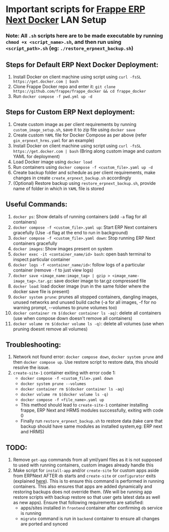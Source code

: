 # Important scripts for [Frappe ERP Next Docker](https://github.com/frappe/frappe_docker) LAN Setup 

### Note: All `.sh` scripts here are to be made executable by running `chmod +x <script_name>.sh`, and then run using `<script_path>.sh` (eg: `./restore_erpnext_backup.sh`)

## Steps for Default ERP Next Docker Deployment:
1. Install Docker on client machine using script using `curl -fsSL https://get.docker.com | bash`
2. Clone Frappe Docker repo and enter it: `git clone https://github.com/frappe/frappe_docker && cd frappe_docker`
3. Run `docker compose -f pwd.yml up -d`

## Steps for Custom ERP Next deployment:
1. Create custom image as per client requirements by running `custom_image_setup.sh`, save it to zip file using `docker save`
2. Create custom `YAML` file for Docker Compose as per above (refer `gin_erpnext_hrms.yaml` for an example)
3. Install Docker on client machine using script using `curl -fsSL https://get.docker.com | bash` (Bring along custom image and custom YAML for deployment)
4. Load Docker image using `docker load`
5. Run containers using `docker compose -f <custom_file>.yaml up -d` 
6. Create backup folder and schedule as per client requirements, make changes in create `create_erpnext_backup.sh` accordingly
7. (Optional) Restore backup using `restore_erpnext_backup.sh`, provide name of folder in which in `YAML` file is stored 

## Useful Commands:
1. `docker ps`: Show details of running containers (add `-a` flag for all containers)
2. `docker compose -f <custom_file>.yaml up`: Start ERP Next containers gracefully (Use `-d` flag at the end to run in background)
3. `docker compose -f <custom_file>.yaml down`: Stop running ERP Next containers gracefully
4. `docker images`: Show images present on system
5. `docker exec -it <container_name/id> bash`: open bash terminal to inspect particular container
6. `docker logs -f <container_name/id>`: follow logs of a particular container (remove `-f` to just view logs)
7. `docker save <image_name:image_tag> | gzip > <image_name-image_tag>.tar.gz`: save docker image to tar.gz compressed file
8. `docker load`: load docker image (run in the same folder where the docker save file is present)
9. `docker system prune`: prunes all stopped containers, dangling images, unused networks and unused build cache (-a for all images, -f for no warning prompt, --volumes to prune volumes too)
10. `docker container rm $(docker container ls -aq)`: delete all containers (use when compose down doesn't remove all containers)
11. `docker volume rm $(docker volume ls -q)`: delete all volumes (use when pruning doesnt remove all volumes)

## Troubleshooting:
1. Network not found error: `docker compose down`, `docker system prune` and then `docker compose up`. Use restore script to restore data, this should resolve the issue.
2. `create-site-1` container exiting with error code 1:
    * `docker compose -f <custom_file>.yaml down`
    * `docker system prune --volumes`
    * `docker container rm $(docker container ls -aq)`
    * `docker volume rm $(docker volume ls -q)`
    * `docker compose -f <file_name>.yaml up`
    * This method should lead to `create-site-1` container installing frappe, ERP Next and HRMS modules successfully, exiting with code 0
    * Finally run `restore_erpnext_backup.sh` to restore data (take care that backup should have same modules as installed system,eg: ERP next and HRMS)

## TODO:
1. Remove `get-app` commands from all yml/yaml files as it is not supposed to used with running containers, custom images already handle this
2. Make script for `install-app` and/or `create-site` for custom apps aside from ERPNext AFTER `db` starts and `create-site` or `configurator` exits (explained [here](https://github.com/frappe/frappe_docker/blob/main/docs/site-operations.md)). This is to ensure this command is performed in running containers. This also ensures that apps are added dynamically and restoring backups does not override them. (We will be running app restore scripts with backup restore so that user gets latest data as well as new apps). Ensure that following requirements are satisfied:
   - apps/sites installed in `frontend` container after confirming `db` service is running
   - `migrate` command is run in `backend` container to ensure all changes are ported and synced 

